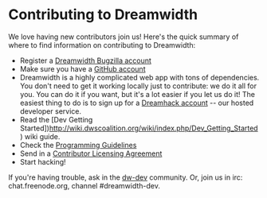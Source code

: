 # Contributing to Dreamwidth

We love having new contributors join us! Here's the quick summary of where to find information on contributing to Dreamwidth:

* Register a [Dreamwidth Bugzilla account](http://bugs.dwscoalition.org)
* Make sure you have a [GitHub account](https://github.com/signup/free)
* Dreamwidth is a highly complicated web app with tons of dependencies. You don't need to get it working locally just to contribute: we do it all for you. You can do it if you want, but it's a lot easier if you let us do it! The easiest thing to do is to sign up for a [Dreamhack account](http://hack.dreamwidth.net/) -- our hosted developer service. 
* Read the [Dev Getting Started])http://wiki.dwscoalition.org/wiki/index.php/Dev_Getting_Started) wiki guide.
* Check the [Programming Guidelines](http://wiki.dwscoalition.org/wiki/index.php/Programming_Guidelines)
* Send in a [Contributor Licensing Agreement](http://wiki.dwscoalition.org/wiki/index.php/Contributor_Licensing_Agreement)
* Start hacking!

If you're having trouble, ask in the [dw-dev](http://dw-dev.dreamwidth.org) community. Or, join us in irc: chat.freenode.org, channel #dreamwidth-dev.

